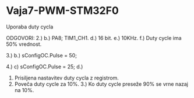 # Vaja7-PWM-STM32F0
Uporaba duty cycla

ODGOVORI:
2.)
b.) PA8; TIM1_CH1.
d.) 16 bit.
e.) 10KHz.
f.) Duty cycle ima 50% vrednost.

3.)
b.) sConfigOC.Pulse = 50;

4.)
c) sConfigOC.Pulse = 25;
d.)
1. Prisiljena nastavitev duty cycla z registrom.
2.  Poveča duty cycle za 10%.
3.) Ko duty cycle preseže 90% se vrne nazaj na 10%.
